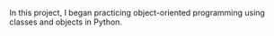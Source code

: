 In this project, I began practicing object-oriented programming using classes and objects in Python.
